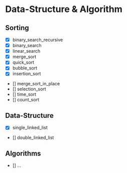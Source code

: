 # Data-Structure & Algorithm


## Sorting 
  - [x] binary_search_recursive
  - [x] binary_search
  - [x] linear_search
  - [x] merge_sort
  - [x] quick_sort
  - [x] bubble_sort
  - [x] insertion_sort
  - [] merge_sort_in_place
  - [] selection_sort
  - [] time_sort
  - [] count_sort
  
## Data-Structure
- [x] single_linked_list
- [] double_linked_list


## Algorithms
- []  ... 
